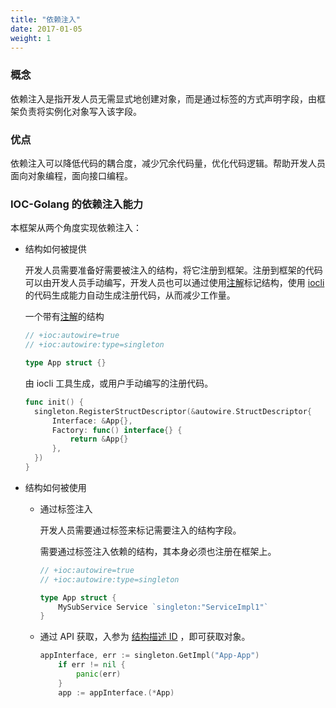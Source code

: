 ```yaml
---
title: "依赖注入"
date: 2017-01-05
weight: 1
---
```


### 概念

依赖注入是指开发人员无需显式地创建对象，而是通过标签的方式声明字段，由框架负责将实例化对象写入该字段。

### 优点

依赖注入可以降低代码的耦合度，减少冗余代码量，优化代码逻辑。帮助开发人员面向对象编程，面向接口编程。

### IOC-Golang 的依赖注入能力

本框架从两个角度实现依赖注入：

- 结构如何被提供

  开发人员需要准备好需要被注入的结构，将它注册到框架。注册到框架的代码可以由开发人员手动编写，开发人员也可以通过使用[注解](../annotation)标记结构，使用 [iocli](http://localhost:1313/cn/docs/reference/iocli/#结构注解与sdcndocsconceptsd代码生成) 的代码生成能力自动生成注册代码，从而减少工作量。

  一个带有[注解](../annotation)的结构

  ```go
  // +ioc:autowire=true
  // +ioc:autowire:type=singleton
  
  type App struct {}
  ```

  由 iocli 工具生成，或用户手动编写的注册代码。

  ```go
  func init() {
  	singleton.RegisterStructDescriptor(&autowire.StructDescriptor{
  		Interface: &App{},
  		Factory: func() interface{} {
  			return &App{}
  		},
  	})
  }
  ```

- 结构如何被使用

  - 通过标签注入

    开发人员需要通过标签来标记需要注入的结构字段。

    需要通过标签注入依赖的结构，其本身必须也注册在框架上。

    ```go
    // +ioc:autowire=true
    // +ioc:autowire:type=singleton
    
    type App struct {
    	MySubService Service `singleton:"ServiceImpl1"` 
    }
    ```

    

  - 通过 API 获取，入参为 [结构描述 ID](/cn/docs/concept/sd/#%E7%BB%93%E6%9E%84%E6%8F%8F%E8%BF%B0id) ，即可获取对象。

    ```go
    appInterface, err := singleton.GetImpl("App-App")
    	if err != nil {
    		panic(err)
    	}
    	app := appInterface.(*App)
    ```

    
